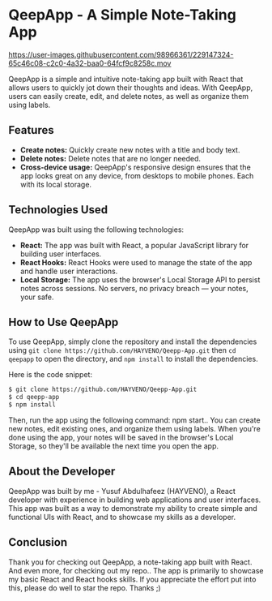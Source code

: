 # QeepApp - A Simple Note-Taking App

https://user-images.githubusercontent.com/98966361/229147324-65c46c08-c2c0-4a32-baa0-64fcf9c8258c.mov



QeepApp is a simple and intuitive note-taking app built with React that allows users to quickly jot down their thoughts and ideas. With QeepApp, users can easily create, edit, and delete notes, as well as organize them using labels.

## Features

-  **Create notes:** Quickly create new notes with a title and body text.
-  **Delete notes:** Delete notes that are no longer needed.
-  **Cross-device usage:** QeepApp's responsive design ensures that the app looks great on any device, from desktops to mobile phones. Each with its local storage.

## Technologies Used

QeepApp was built using the following technologies:

-  **React:** The app was built with React, a popular JavaScript library for building user interfaces.
-  **React Hooks:** React Hooks were used to manage the state of the app and handle user interactions.
-  **Local Storage:** The app uses the browser's Local Storage API to persist notes across sessions. No servers, no privacy breach — your notes, your safe.

## How to Use QeepApp

To use QeepApp, simply clone the repository and install the dependencies using `git clone https://github.com/HAYVENO/Qeepp-App.git` then `cd qeepapp` to open the directory, and `npm install` to install the dependencies.

Here is the code snippet:


``` bash
$ git clone https://github.com/HAYVENO/Qeepp-App.git
$ cd qeepp-app
$ npm install
```

Then, run the app using the following command: npm start.. You can create new notes, edit existing ones, and organize them using labels. When you're done using the app, your notes will be saved in the browser's Local Storage, so they'll be available the next time you open the app.

## About the Developer

QeepApp was built by me - Yusuf Abdulhafeez (HAYVENO), a React developer with experience in building web applications and user interfaces. This app was built as a way to demonstrate my ability to create simple and functional UIs with React, and to showcase my skills as a developer.

## Conclusion

Thank you for checking out QeepApp, a note-taking app built with React. And even more, for checking out my repo.. The app is primarily to showcase my basic React and React hooks skills. If you appreciate the effort put into this, please do well to star the repo. Thanks ;)
